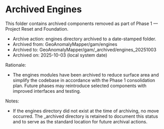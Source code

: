 # Archived Engines

This folder contains archived components removed as part of Phase 1 — Project Reset and Foundation.

- Archive action: engines directory archived to a date-stamped folder.
- Archived from: GeoAnomalyMapper/gam/engines
- Archived to: GeoAnomalyMapper/gam/_archived/engines_20251003
- Archived on: 2025-10-03 (local system date)

Rationale:
- The engines modules have been archived to reduce surface area and simplify the codebase in accordance with the Phase 1 consolidation plan. Future phases may reintroduce selected components with improved interfaces and testing.

Notes:
- If the engines directory did not exist at the time of archiving, no move occurred. The _archived directory is retained to document this status and to serve as the standard location for future archival actions.